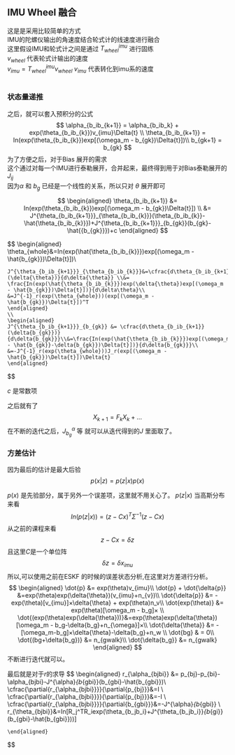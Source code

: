 ## IMU Wheel 融合 

这是是采用比较简单的方式<br>
IMU的陀螺仪输出的角速度结合轮式计的线速度进行融合<br>
这里假设IMU和轮式计之间是通过 $T^{imu}_{wheel}$ 进行固练<br>
$v_{wheel}$ 代表轮式计输出的速度<br>
$v_{imu} =T^{imu}_{wheel}v_{wheel}$
$v_{imu}$ 代表转化到imu系的速度<br>
<br>



### 状态量递推
之后，就可以套入预积分的公式
$$
    \alpha_{b_ib_{k+1}} = \alpha_{b_ib_k} + exp(\theta_{b_ib_{k}})v_{imu}\Delta{t} \\
    \theta_{b_ib_{k+1}} = In(exp(\theta_{b_ib_{k}})exp[(\omega_m - b_{gk})\Delta{t}])\\
    b_{gk+1} = b_{gk}
$$
为了方便之后，对于Bias 展开的需求<br>
这个通过对每一个IMU进行泰勒展开，合并起来，最终得到用于对Bias泰勒展开的$J_{ij}$<br>
因为$\alpha$ 和 $b_g$ 已经是一个线性的关系，所以只对 $\theta$ 展开即可

$$
        \begin{aligned}
        \theta_{b_ib_{k+1}} &= In(exp(\theta_{b_ib_{k}})exp[(\omega_m - b_{gk})\Delta{t}])
        \\
        &= J^{\theta_{b_ib_{k+1}}}_{\theta_{b_ib_{k}}}(\theta_{b_ib_{k}}-\hat{\theta_{b_ib_{k}}})+J^{\theta_{b_ib_{k+1}}}_{b_{gk}}(b_{gk}-\hat{{b_{gk}}})+c
        \end{aligned}
$$

$$
    \begin{aligned}
    \theta_{whole}&=In(exp(\hat{\theta_{b_ib_{k}}})exp[(\omega_m - \hat{b_{gk}})\Delta{t}])\\
    
    J^{\theta_{b_ib_{k+1}}}_{\theta_{b_ib_{k}}}&=\cfrac{d\theta_{b_ib_{k+1}}(\delta{\theta})}{d\delta{\theta}} \\&= \frac{In(exp(\hat{\theta_{b_ib_{k}}})exp(\delta{\theta})exp[(\omega_m - \hat{b_{gk}})\Delta{t}])}{d\delta\theta}\\
    &=J^{-1}_r(exp(\theta_{whole}))(exp[(\omega_m - \hat{b_{gk}})\Delta{t}])^T
    \end{aligned}
    \\
    \begin{aligned}
    J^{\theta_{b_ib_{k+1}}}_{b_{gk}} &= \cfrac{d\theta_{b_ib_{k+1}}(\delta{b_{gk}})}{d\delta{b_{gk}}}\\&=\frac{In(exp(\hat{\theta_{b_ib_{k}}})exp[(\omega_m - \hat{b_{gk}}-\delta{b_{gk}})\Delta{t}])}{d\delta{b_{gk}}}\\
    &=-J^{-1}_r(exp(\theta_{whole}))J_r(exp[(\omega_m - \hat{b_{gk}})\Delta{t}])\Delta{t}
    \end{aligned}
$$

$c$ 是常数项

之后就有了
$$
    X_{k+1} = F_{k}X_{k} + ... 
$$
在不断的迭代之后，$J^{\alpha}_{b_g}$ 等 就可以从迭代得到的$J$ 里面取了。


### 方差估计

因为最后的估计是最大后验
$$
    p(x|z) = p(z|x)p(x)
$$

$p(x)$ 是先验部分，属于另外一个误差项，这里就不用关心了。
$p(z|x)$ 当高斯分布来看
$$
    In(p(z|x)) = (z-Cx)^{T}\Sigma^{-1}(z-Cx)
$$
从之前的课程来看<br>
$$z-Cx = \delta{z}$$
且这里$C$是一个单位阵
$$\delta{z} = \delta{x_{imu}}$$
所以,可以使用之前在ESKF 的时候的误差状态分析,在这里对方差进行分析。
$$
    \begin{aligned}
    \dot{p} &= exp(\theta)v_{imu}\\
    \dot{p} + \dot{\delta{p}} &=exp(\theta)exp(\delta{\theta})(v_{imu}+n_{v})\\
    \dot{\delta{p}} &= -exp(\theta)[v_{imu}]×\delta{\theta} + exp(\theta)n_v\\
    \dot{exp(\theta)} &= exp(\theta)[\omega_m - b_g]× \\
    \dot{(exp(\theta)exp(\delta{\theta}))}&=exp(\theta)exp(\delta{\theta})[\omega_m - b_g-\delta{b_g}+n_{\omega}]×\\
    \dot{\delta{\theta}} &= -[\omega_m-b_g]×\delta{\theta}-\delta{b_g}+n_w \\
    \dot{bg} & = 0\\
    \dot{(bg+\delta{b_g})} &= n_{gwalk}\\
       \dot{\delta{b_g}} &= n_{gwalk}
    \end{aligned}
$$
不断进行迭代就可以。

最后就是对于$r$的求导
$$
    \begin{aligned}
    r_{\alpha_{bjbi}} &= p_{bj}-p_{bi}-\alpha_{bjbi}-J^{\alpha}_{b_{gbi}}(b_{gbi}-\hat{b_{gbi}})\\
    \cfrac{\partial{r_{\alpha_{bjbi}}}}{\partial{p_{bj}}}&=I
    \\
    \cfrac{\partial{r_{\alpha_{bjbi}}}}{\partial{p_{bj}}}&=-I
    \\
    \cfrac{\partial{r_{\alpha_{bjbi}}}}{\partial{b_{gbi}}}&=-J^{\alpha}_{b_{gbi}}
    \\
    r_{\theta_{bjbi}}&=In[R_j^TR_iexp(\theta_{b_jb_i}+J^{\theta_{b_jb_i}}_{b_{gi}}(b_{gbi}-\hat{b_{gbi}}))]
    


    \end{aligned}
$$